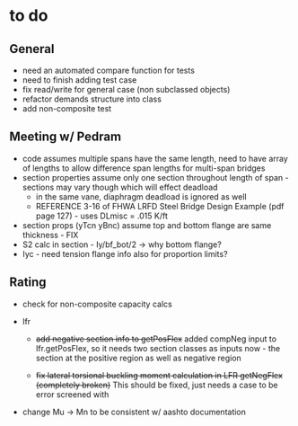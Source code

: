 # to do

## General 

* need an automated compare function for tests
* need to finish adding test case
* fix read/write for general case (non subclassed objects)
* refactor demands structure into class
* add non-composite test

## Meeting w/ Pedram
* code assumes multiple spans have the same length, need to have array of lengths to allow difference span lengths for multi-span bridges
* section properties assume only one section throughout length of span - sections may vary though which will effect deadload 
	* in the same vane, diaphragm deadload is ignored as well
	* REFERENCE 3-16 of FHWA LRFD Steel Bridge Design Example (pdf page 127) - uses DLmisc = .015 K/ft
* section props (yTcn yBnc) assume top and bottom flange are same thickness - FIX
* S2 calc in section - Iy/bf_bot/2 -> why bottom flange? 
* Iyc - need tension flange info also for proportion limits? 



## Rating

* check for non-composite capacity calcs

* lfr

	* ~~add negative section info to getPosFlex~~ added compNeg input to lfr.getPosFlex, so it needs two section classes as inputs now - the section at the positive region as well as negative region
	
	* ~~fix lateral torsional buckling moment calculation in LFR getNegFlex (completely broken)~~ This should be fixed, just needs a case to be error screened with
	
* change Mu -> Mn to be consistent w/ aashto documentation

